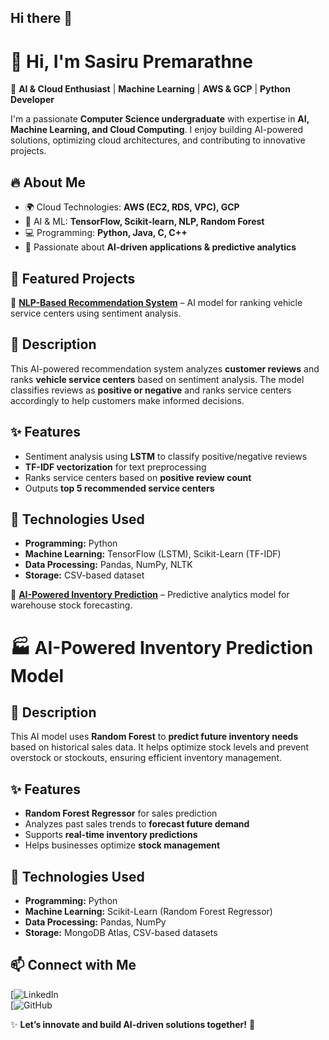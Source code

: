 ## Hi there 👋

# 👋 Hi, I'm Sasiru Premarathne  

🚀 **AI & Cloud Enthusiast** | **Machine Learning** | **AWS & GCP** | **Python Developer**  

I'm a passionate **Computer Science undergraduate** with expertise in **AI, Machine Learning, and Cloud Computing**. I enjoy building AI-powered solutions, optimizing cloud architectures, and contributing to innovative projects.  

## 🔥 About Me  
- 🌍 Cloud Technologies: **AWS (EC2, RDS, VPC), GCP**  
- 🤖 AI & ML: **TensorFlow, Scikit-learn, NLP, Random Forest**  
- 💻 Programming: **Python, Java, C, C++**  
- 🎯 Passionate about **AI-driven applications & predictive analytics**  

## 📌 Featured Projects  
🔹 **[NLP-Based Recommendation System](https://github.com/sasiruvinoshya/project-link)** – AI model for ranking vehicle service centers using sentiment analysis.  
## 📌 Description  
This AI-powered recommendation system analyzes **customer reviews** and ranks **vehicle service centers** based on sentiment analysis. The model classifies reviews as **positive or negative** and ranks service centers accordingly to help customers make informed decisions.  

## ✨ Features  
- Sentiment analysis using **LSTM** to classify positive/negative reviews  
- **TF-IDF vectorization** for text preprocessing  
- Ranks service centers based on **positive review count**  
- Outputs **top 5 recommended service centers**  

## 🔧 Technologies Used  
- **Programming:** Python  
- **Machine Learning:** TensorFlow (LSTM), Scikit-Learn (TF-IDF)  
- **Data Processing:** Pandas, NumPy, NLTK  
- **Storage:** CSV-based dataset  

🔹 **[AI-Powered Inventory Prediction](https://github.com/sasiruvinoshya/project-link)** – Predictive analytics model for warehouse stock forecasting.  
# 🏭 AI-Powered Inventory Prediction Model  

## 📌 Description  
This AI model uses **Random Forest** to **predict future inventory needs** based on historical sales data. It helps optimize stock levels and prevent overstock or stockouts, ensuring efficient inventory management.  

## ✨ Features  
- **Random Forest Regressor** for sales prediction  
- Analyzes past sales trends to **forecast future demand**  
- Supports **real-time inventory predictions**  
- Helps businesses optimize **stock management**  

## 🔧 Technologies Used  
- **Programming:** Python  
- **Machine Learning:** Scikit-Learn (Random Forest Regressor)  
- **Data Processing:** Pandas, NumPy  
- **Storage:** MongoDB Atlas, CSV-based datasets  

## 📫 Connect with Me  
[![LinkedIn](https://www.linkedin.com/in/sasirupremarathne-23067b29b/)  
[![GitHub](https://github.com/sasiruvinoshya)  

✨ **Let’s innovate and build AI-driven solutions together!** 🚀  
